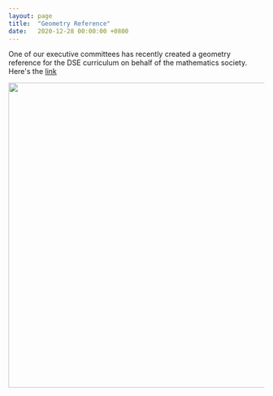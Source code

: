 ```yaml
---
layout: page
title:  "Geometry Reference"
date:   2020-12-28 00:00:00 +0800
---
```


One of our executive committees has recently created a geometry reference for the DSE curriculum on behalf of the mathematics society. Here's the [link](https://sjcmathssoc.github.io\download\geometry_references.pdf)

<div style="text-align: center"><img src="{{site.url}}/images/geometry_references_cover.png" width="600" /></div>
